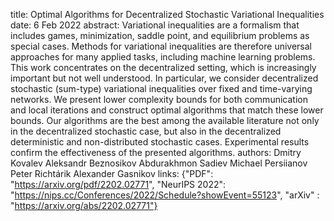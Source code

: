 title: Optimal Algorithms for Decentralized Stochastic Variational Inequalities
date: 6 Feb 2022
abstract: Variational inequalities are a formalism that includes games, minimization, saddle point, and equilibrium problems as special cases. Methods for variational inequalities are therefore universal approaches for many applied tasks, including machine learning problems. This work concentrates on the decentralized setting, which is increasingly important but not well understood. In particular, we consider decentralized stochastic (sum-type) variational inequalities over fixed and time-varying networks. We present lower complexity bounds for both communication and local iterations and construct optimal algorithms that match these lower bounds. Our algorithms are the best among the available literature not only in the decentralized stochastic case, but also in the decentralized deterministic and non-distributed stochastic cases. Experimental results confirm the effectiveness of the presented algorithms.
authors:    Dmitry Kovalev
            Aleksandr Beznosikov
            Abdurakhmon Sadiev
            Michael Persiianov
            Peter Richtárik
            Alexander Gasnikov
links: {"PDF": "https://arxiv.org/pdf/2202.02771", "NeurIPS 2022": "https://nips.cc/Conferences/2022/Schedule?showEvent=55123", "arXiv" : "https://arxiv.org/abs/2202.02771"}